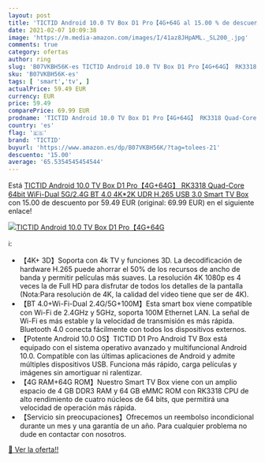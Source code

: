 ```yaml
---
layout: post
title: 'TICTID Android 10.0 TV Box D1 Pro【4G+64G al 15.00 % de descuento'
date: 2021-02-07 10:09:38
image: 'https://m.media-amazon.com/images/I/41az8JHpAML._SL200_.jpg'
comments: true
category: ofertas
author: ring
slug: 'B07VKBH56K-es TICTID Android 10.0 TV Box D1 Pro【4G+64G】 RK3318 Quad-Core...'
sku: 'B07VKBH56K-es'
tags: [ 'smart','tv', ]
actualPrice: 59.49 EUR
currency: EUR
price: 59.49
comparePrice: 69.99 EUR
prodname: 'TICTID Android 10.0 TV Box D1 Pro【4G+64G】 RK3318 Quad-Core 64bit WiFi-Dual 5G/2.4G BT 4.0  4K*2K UDR H.265  USB 3.0 Smart TV Box'
country: 'es'
flag: '🇪🇸'
brand: 'TICTID'
buyurl: 'https://www.amazon.es/dp/B07VKBH56K/?tag=tolees-21'
descuento: '15.00'
average: '65.5354545454544'
---
```


Está [TICTID Android 10.0 TV Box D1 Pro【4G+64G】 RK3318 Quad-Core 64bit WiFi-Dual 5G/2.4G BT 4.0  4K*2K UDR H.265  USB 3.0 Smart TV Box](https://www.amazon.es/dp/B07VKBH56K/?tag=tolees-21) con 15.00 de descuento por 59.49 EUR (original: 69.99 EUR) en el siguiente enlace!

[![TICTID Android 10.0 TV Box D1 Pro【4G+64G](https://m.media-amazon.com/images/I/41az8JHpAML._SL200_.jpg)](https://www.amazon.es/dp/B07VKBH56K/?tag=tolees-21)

ℹ️:

- 【4K+ 3D】Soporta con 4k TV y funciones 3D. La decodificación de hardware H.265 puede ahorrar el 50% de los recursos de ancho de banda y permitir películas más suaves. La resolución 4K 1080p es 4 veces la de Full HD para disfrutar de todos los detalles de la pantalla (Nota:Para resolución de 4K, la calidad del video tiene que ser de 4K).
- 【BT 4.0+Wi-Fi-Dual 2.4G/5G+100M】Esta smart box viene compatible con Wi-Fi de 2.4GHz y 5GHz, soporta 100M Ethernet LAN. La señal de Wi-Fi es más estable y la velocidad de transmisión es más rápida. Bluetooth 4.0 conecta fácilmente con todos los dispositivos externos.
- 【Potente Android 10.0 OS】TICTID D1 Pro Android TV Box está equipado con el sistema operativo avanzado y multifuncional Android 10.0. Compatible con las últimas aplicaciones de Android y admite múltiples dispositivos USB. Funciona más rápido, carga películas y imágenes sin amortiguar ni ralentizar.
- 【4G RAM+64G ROM】Nuestro Smart TV Box viene con un amplio espacio de 4 GB DDR3 RAM y 64 GB eMMC ROM con RK3318 CPU de alto rendimiento de cuatro núcleos de 64 bits, que permitirá una velocidad de operación más rápida.
- 【Servicio sin preocupaciones】Ofrecemos un reembolso incondicional durante un mes y una garantía de un año. Para cualquier problema no dude en contactar con nosotros.

[🛒 Ver la oferta!!](https://www.amazon.es/dp/B07VKBH56K/?tag=tolees-21)
